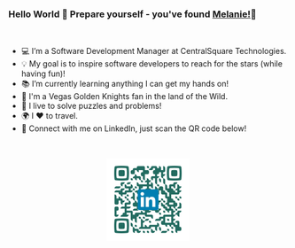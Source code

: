### Hello World 👋  Prepare yourself - you've found [Melanie!](https://melaniebeth.github.io/MyPortfolio/)🌷

<br/>


- 💻 I’m a Software Development Manager at CentralSquare Technologies.
- 💡 My goal is to inspire software developers to reach for the stars (while having fun)!
- 📚 I’m currently learning anything I can get my hands on!
- 🏒 I'm a Vegas Golden Knights fan in the land of the Wild.
- 🧩 I live to solve puzzles and problems!
- 🌍 I ♥️ to travel.
- 🤝 Connect with me on LinkedIn, just scan the QR code below!
<br/>
<p align="center">
<img src="https://github.com/melaniebeth/melaniebeth/blob/main/LinkedInQR_Standard.png"  width="150px" />
</p>
